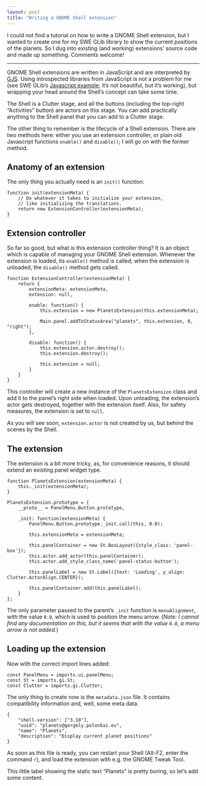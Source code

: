 ```yaml
---
layout: post
title: "Writing a GNOME Shell extension"
---
```


I could not find a tutorial on how to write a GNOME Shell extension,
but I wanted to create one for my SWE GLib library to show the current
positions of the planets. So I dug into existing (and working)
extensions’ source code and made up something. Comments welcome!

---

GNOME Shell extensions are written in JavaScript and are interpreted
by [GJS](https://wiki.gnome.org/action/show/Projects/Gjs). Using
introspected libraries from JavaScript is not a problem for me (see
SWE GLib’s
[Javascript example](https://github.com/gergelypolonkai/swe-glib/blob/master/examples/basic.js);
it’s not beautiful, but it’s working), but wrapping your head around
the Shell’s concept can take some time.

The Shell is a Clutter stage, and all the buttons (including the
top-right “Activities” button) are actors on this stage. You can add
practically anything to the Shell panel that you can add to a Clutter
stage.

The other thing to remember is the lifecycle of a Shell extension. There
are two methods here: either you use an extension controller, or plain
old Javascript functions `enable()` and `disable()`; I will go on with
the former method.

## Anatomy of an extension

The only thing you actually need is an `init()` function:

    function init(extensionMeta) {
        // Do whatever it takes to initialize your extension,
        // like initializing the translations.
        return new ExtensionController(extensionMeta);
    }

## Extension controller

So far so good, but what is this extension controller thing? It is an
object which is capable of managing your GNOME Shell extension. Whenever
the extension is loaded, its `enable()` method is called; when the
extension is unloaded, the `disable()` method gets called.

    function ExtensionController(extensionMeta) {
        return {
            extensionMeta: extensionMeta,
            extension: null,

            enable: function() {
                this.extension = new PlanetsExtension(this.extensionMeta);

                Main.panel.addToStatusArea("planets", this.extension, 0, "right");
            },

            disable: function() {
                this.extension.actor.destroy();
                this.extension.destroy();

                this.extension = null;
            }
        }
    }

This controller will create a new instance of the `PlanetsExtension`
class and add it to the panel’s right side when loaded. Upon unloading,
the extension’s actor gets destroyed, together with the extension
itself. Also, for safety measures, the extension is set to `null`.

As you will see soon, `extension.actor` is not created by us, but behind
the scenes by the Shell.

## The extension

The extension is a bit more tricky, as, for convenience reasons, it
should extend an existing panel widget type.

```
function PlanetsExtension(extensionMeta) {
    this._init(extensionMeta);
}

PlanetsExtension.prototype = {
    __proto__ = PanelMenu.Button.prototype,

    _init: function(extensionMeta) {
        PanelMenu.Button.prototype._init.call(this, 0.0);

        this.extensionMeta = extensionMeta;

        this.panelContainer = new St.BoxLayout({style_class: 'panel-box'});
        this.actor.add_actor(this.panelContainer);
        this.actor.add_style_class_name('panel-status-button');

        this.panelLabel = new St.Label({text: 'Loading', y_align: Clutter.ActorAlign.CENTER});

        this.panelContainer.add(this.panelLabel);
    }
};
```

The only parameter passed to the parent’s `_init` function is
`menuAlignment`, with the value `0.0`, which is used to position the
menu arrow. (_Note: I cannot find any documentation on this, but it
seems that with the value `0.0`, a menu arrow is not added._)

## Loading up the extension

Now with the correct import lines added:

    const PanelMenu = imports.ui.panelMenu;
    const St = imports.gi.St;
    const Clutter = imports.gi.Clutter;

The only thing to create now is the `metadata.json` file. It contains
compatibility information and, well, some meta data.

    {
        "shell-version": ["3.18"],
        "uuid": "planets@gergely.polonkai.eu",
        "name": "Planets",
        "description": "Display current planet positions"
    }

As soon as this file is ready, you can restart your Shell (Alt-F2, enter
the command `r`), and load the extension with e.g. the GNOME Tweak Tool.

This little label showing the static text “Planets” is pretty boring, so
let’s add some content.
